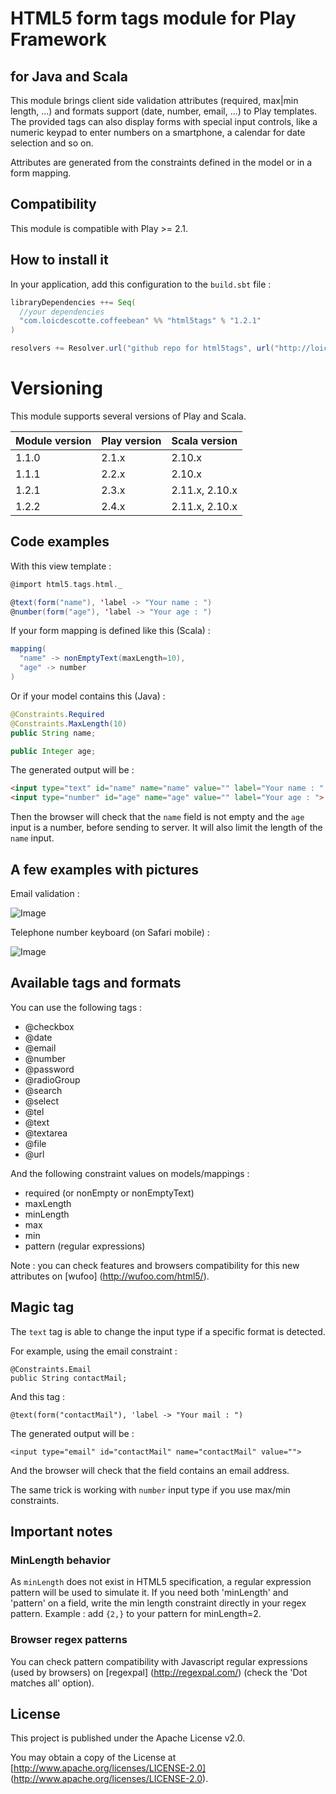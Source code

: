 # HTML5 form tags module for Play Framework
## for Java and Scala

This module brings client side validation attributes (required, max|min length, ...) and formats support (date, number, email, ...) to Play templates.
The provided tags can also display forms with special input controls, like a numeric keypad to enter numbers on a smartphone, a calendar for date selection and so on.

Attributes are generated from the constraints defined in the model or in a form mapping.

## Compatibility

This module is compatible with Play >= 2.1.

## How to install it

In your application, add this configuration to the `build.sbt` file :

```scala
libraryDependencies ++= Seq(
  //your dependencies
  "com.loicdescotte.coffeebean" %% "html5tags" % "1.2.1"
)

resolvers += Resolver.url("github repo for html5tags", url("http://loicdescotte.github.io/Play2-HTML5Tags/releases/"))(Resolver.ivyStylePatterns)
```

# Versioning

This module supports several versions of Play and Scala.

| Module version      | Play version       | Scala version         |
|---------------------|--------------------|-----------------------|
| 1.1.0               | 2.1.x              | 2.10.x                |
| 1.1.1               | 2.2.x              | 2.10.x                |
| 1.2.1               | 2.3.x              | 2.11.x, 2.10.x        |
| 1.2.2               | 2.4.x              | 2.11.x, 2.10.x        |

## Code examples

With this view template :

```scala
@import html5.tags.html._

@text(form("name"), 'label -> "Your name : ")
@number(form("age"), 'label -> "Your age : ")
```

If your form mapping is defined like this (Scala) :

```scala
mapping(
  "name" -> nonEmptyText(maxLength=10),
  "age" -> number
)
```

Or if your model contains this (Java) :

```java
@Constraints.Required
@Constraints.MaxLength(10)
public String name;

public Integer age;
```

The generated output will be :

```html
<input type="text" id="name" name="name" value="" label="Your name : " required maxlength="10">
<input type="number" id="age" name="age" value="" label="Your age : ">
```

Then the browser will check that the `name` field is not empty and the `age` input is a number, before sending to server.
It will also limit the length of the `name` input.

## A few examples with pictures

Email validation :

![Image](http://wufoo.com/html5/images/email-supported-firefox4b12.png)

Telephone number keyboard (on Safari mobile) :

![Image](http://wufoo.com/html5/images/tel-mobsafari-supported.png)

## Available tags and formats

You can use the following tags :

 * @checkbox
 * @date
 * @email
 * @number
 * @password
 * @radioGroup
 * @search
 * @select
 * @tel
 * @text
 * @textarea
 * @file
 * @url

And the following constraint values on models/mappings :

 * required (or nonEmpty or nonEmptyText)
 * maxLength
 * minLength
 * max
 * min
 * pattern (regular expressions)

Note : you can check features and browsers compatibility for this new attributes on [wufoo] (http://wufoo.com/html5/).

## Magic tag

The `text` tag is able to change the input type if a specific format is detected.

For example, using the email constraint :

    @Constraints.Email
    public String contactMail;

And this tag :

    @text(form("contactMail"), 'label -> "Your mail : ")

The generated output will be :

    <input type="email" id="contactMail" name="contactMail" value="">

And the browser will check that the field contains an email address.

The same trick is working with `number` input type if you use max/min constraints.

## Important notes

### MinLength behavior

As `minLength` does not exist in HTML5 specification, a regular expression pattern will be used to simulate it.
If you need both 'minLength' and 'pattern' on a field, write the min length constraint directly in your regex pattern. Example : add `{2,}` to your pattern for minLength=2.

### Browser regex patterns

You can check pattern compatibility with Javascript regular expressions (used by browsers) on [regexpal] (http://regexpal.com/) (check the 'Dot matches all' option).

## License

This project is published under the Apache License v2.0.

You may obtain a copy of the License at [http://www.apache.org/licenses/LICENSE-2.0] (http://www.apache.org/licenses/LICENSE-2.0).
